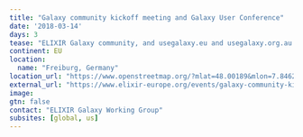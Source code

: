 ```yaml
---
title: "Galaxy community kickoff meeting and Galaxy User Conference"
date: '2018-03-14'
days: 3
tease: "ELIXIR Galaxy community, and usegalaxy.eu and usegalaxy.org.au too"
continent: EU
location:
  name: "Freiburg, Germany"
location_url: "https://www.openstreetmap.org/?mlat=48.00189&mlon=7.84628#map=17/48.00189/7.84628"
external_url: "https://www.elixir-europe.org/events/galaxy-community-kickoff-meeting-and-galaxy-user-conference"
image:
gtn: false
contact: "ELIXIR Galaxy Working Group"
subsites: [global, us]
---
```


